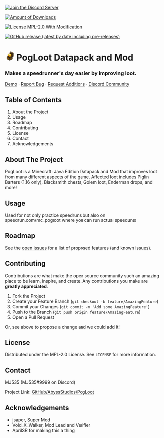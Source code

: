 [![Join the Discord Server](https://img.shields.io/discord/866101061810651158?color=7289da&label=Discord%20Server&style=for-the-badge)](https://discord.gg/TSmPnKxv7m)

[![Amount of Downloads](https://img.shields.io/github/downloads/AbyssStudios/PogLoot/total?color=ec4145&style=for-the-badge)](https://github.com/AbyssStudios/PogLoot/releases/latest)

[![License MPL-2.0 With Modification](https://img.shields.io/badge/license-MPL--2.0%20With%20Modification-3da560?style=for-the-badge)](https://github.com/AbyssStudios/PogLoot/blob/main/LICENSE)

[![GitHub release (latest by date including pre-releases)](https://img.shields.io/github/v/release/AbyssStudios/PogLoot?color=49ddc1&include_prereleases&style=for-the-badge)](https://github.com/AbyssStudios/PogLoot/releases/latest)


# <img src="https://github.com/AbyssStudios/PogLoot/blob/02ffdc44de03da80ca049fbe344cdde46de363fb/Icon.png?raw=true" alt="Logo" width="30"> PogLoot Datapack and Mod


### Makes a speedrunner's day easier by improving loot.
[Demo](https://www.speedrun.com/mc_pogloot/run/y8er8ldy) · [Report Bug](https://github.com/AbyssStudios/PogLoot/issues) · [Request Additions](https://github.com/AbyssStudios/PogLoot/issues) · [Discord Community](https://discord.gg/TSmPnKxv7m)



## Table of Contents
1. About the Project
2. Usage
3. Roadmap
4. Contributing
5. License
6. Contact
7. Acknowledgements

## About The Project

PogLoot is a Minecraft: Java Edition Datapack and Mod that improves loot from many different aspects of the game. Affected loot includes Piglin Barters (1.16 only), Blacksmith chests, Golem loot, Enderman drops, and more!

## Usage

Used for not only practice speedruns but also on speedrun.com/mc_pogloot where you can run actual speeduns!

## Roadmap

See the [open issues](https://github.com/AbyssStudios/PogLoot/issues) for a list of proposed features (and known issues).

## Contributing

Contributions are what make the open source community such an amazing place to be learn, inspire, and create. Any contributions you make are **greatly appreciated**.

1. Fork the Project
2. Create your Feature Branch (`git checkout -b feature/AmazingFeature`)
3. Commit your Changes (`git commit -m 'Add some AmazingFeature'`)
4. Push to the Branch (`git push origin feature/AmazingFeature`)
5. Open a Pull Request

Or, see above to propose a change and we could add it!

## License

Distributed under the MPL-2.0 License. See `LICENSE` for more information.

## Contact

MJ535 (MJ535#9999 on Discord)

Project Link: [GitHub/AbyssStudios/PogLoot](https://github.com/AbyssStudios/PogLoot)

## Acknowledgements

* jsaper, Super Mod
* Void_X_Walker, Mod Lead and Verifier
* AprilSR for making this a thing
